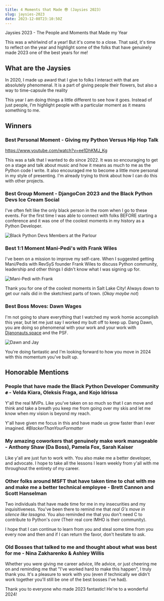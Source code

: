 ```yaml
---
title: 4 Moments that Made 😎 (Jaysies 2023)
slug: jaysies-2023
date: 2023-12-08T23:10:50Z 
---
```


Jaysies 2023 - The People and Moments that Made my Year

This was a whirlwind of a year! But it's come to a close. That said, it's time to reflect on the year and highlight some of the folks that have genuinely made 2023 one of the best years for me!

## What are the Jaysies

In 2020, I made up award that I give to folks I interact with that are absolutely phenomenal. It is a part of giving people their flowers, but also a way to time-capsule the reality

This year I am doing things a little different to see how it goes. Instead of just people, I'm highlight people with a particular moment as it means something to me.

## Winners

### Best Personal Moment - Giving my Python Versus Hip Hop Talk

<https://www.youtube.com/watch?v=ee1DhKMJ_Kg>

This was a talk that I wanted to do since 2022. It was so encouraging to get on a stage and talk about music and how it means as much to me as the Python code I write. It also encouraged me to become a little more personal in my style of presenting. I'm already trying to think about how I can do this with other projects.

### Best Group Moment - DjangoCon 2023 and the Black Python Devs Ice Cream Social

I've often felt like the only black person in the room when I go to these events. For the first time I was able to connect with folks BEFORE starting a conference and it was one of the coolest moments in my history as a Python Developer.

![Black Python Devs Members at the Parlour](https://kjaymiller.azureedge.net/media/DCUS%20IceCream%20Social.jpg)


### Best 1:1 Moment Mani-Pedi's with Frank Wiles

I've been on a mission to improve my self-care. When I suggested getting Mani/Pedis with RevSyS founder Frank Wiles to discuss Python community, leadership and other things I didn't know what I was signing up for.

![Mani-Pedi with Frank](https://kjaymiller.azureedge.net/media/Frank-and-Jay-mani-pedi.jpeg)

Thank you for one of the coolest moments in Salt Lake City! Always down to get our nails did in the sketchiest parts of town. (_Okay maybe not_)

### Best Boss Moves: Dawn Wages

I'm not going to share everything that I watched my work homie accomplish this year, but let me just say I worked my butt off to keep up. Dang Dawn, you are doing so phenomenal with your work and your work with [Djanonauts.space](https://djangonaut.space) and the PSF.

![Dawn and Jay](https://kjaymiller.azureedge.net/media/jay-dawn-pyconus-2023.jpeg)

You're doing fantastic and I'm looking forward to how you move in 2024 with this momentum you've built up.

## Honorable Mentions

### People that have made the Black Python Developer Community ✊ - Velda Kiara, Oleksis Fraga, and Kojo Idrissa

Y'all the real MVPs. Like you've taken on so much so that I can move and think and take a breath you keep me from going over my skis and let me know when my vision is beyond my reach.

Y'all have given me focus in this and have made us grow faster than I ever imagined. _#BlackerThanYourFormatter_

### My amazing coworkers that genuinely make work manageable - Anthony Shaw (Da Boss), Pamela Fox, Sarah Kaiser

Like y'all are just fun to work with. You also make me a better developer, and advocate. I hope to take all the lessons I learn weekly from y'all with me throughout the entirety of my career.

### Other folks around MSFT that have taken time to chat with me and make me a better technical employee - Brett Cannon and Scott Hanselman

Two individuals that have made time for me in my insecurities and my inquisitiveness. You've been there to remind me that _real G's move in silence like lasagna_. You also reminded me that you don't need C to contribute to Python's _core_ (Their real core IMHO is their community).

I hope that I can continue to learn from you and steal some time from you every now and then and if I can return the favor, don't hesitate to ask.

### Old Bosses that talked to me and thought about what was best for me - Nina Zakharenko & Ashley Willis

Whether you were giving me career advice, life advice, or just cheering me on and reminding me that "I've worked hard to make this happen", I truly thank you. It's a pleasure to work with you (even if technically we didn't work together you'll still be one of the best bosses I've had).

Thank you to everyone who made 2023 fantastic! He're to a wonderful 2024!
